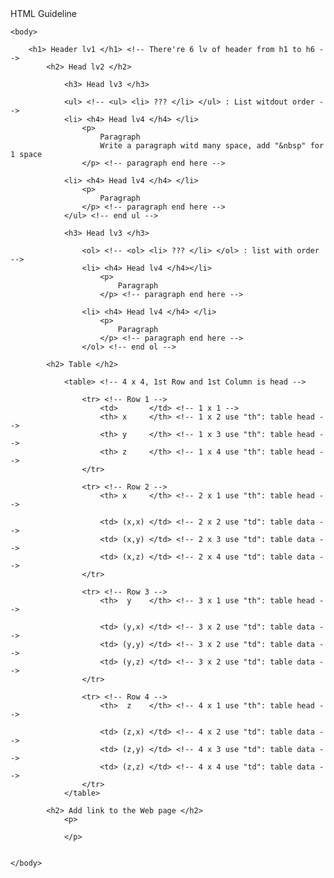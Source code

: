 <!doctype html> 

<html>
    <head> 
        <tile>
            HTML Guideline
        </tile>
    </head>

    <body>
<!-- =================================== Indent: Tab and Shift Tab =================================== --> 


        <h1> Header lv1 </h1> <!-- There're 6 lv of header from h1 to h6 -->
            <h2> Head lv2 </h2>

                <h3> Head lv3 </h3> 
<!-- =================================== Start Unorder list =================================== -->                
                <ul> <!-- <ul> <li> ??? </li> </ul> : List witdout order -->
                <li> <h4> Head lv4 </h4> </li>
                    <p> 
                        Paragraph 
                        Write a paragraph witd many space, add "&nbsp" for 1 space                           
                    </p> <!-- paragraph end here -->
                    
                <li> <h4> Head lv4 </h4> </li>
                    <p> 
                        Paragraph                           
                    </p> <!-- paragraph end here -->                    
                </ul> <!-- end ul -->
<!-- =================================== End Unorder list =================================== -->





                <h3> Head lv3 </h3>
<!-- =================================== Start Order list =================================== -->                
                    <ol> <!-- <ol> <li> ??? </li> </ol> : list with order -->
                    <li> <h4> Head lv4 </h4></li>
                        <p> 
                            Paragraph                            
                        </p> <!-- paragraph end here -->

                    <li> <h4> Head lv4 </h4> </li>
                        <p> 
                            Paragraph                            
                        </p> <!-- paragraph end here -->
                    </ol> <!-- end ol -->
<!-- =================================== End Order list =================================== -->     






            <h2> Table </h2>
<!-- =================================== Creating Table  ===================================  -->
                <table> <!-- 4 x 4, 1st Row and 1st Column is head -->

                    <tr> <!-- Row 1 -->
                        <td>       </td> <!-- 1 x 1 -->
                        <th> x     </th> <!-- 1 x 2 use "th": table head -->
                        <th> y     </th> <!-- 1 x 3 use "th": table head -->
                        <th> z     </th> <!-- 1 x 4 use "th": table head -->
                    </tr> 
                    
                    <tr> <!-- Row 2 -->
                        <th> x     </th> <!-- 2 x 1 use "th": table head -->

                        <td> (x,x) </td> <!-- 2 x 2 use "td": table data -->
                        <td> (x,y) </td> <!-- 2 x 3 use "td": table data -->
                        <td> (x,z) </td> <!-- 2 x 4 use "td": table data -->
                    </tr> 

                    <tr> <!-- Row 3 -->
                        <th>  y    </th> <!-- 3 x 1 use "th": table head -->

                        <td> (y,x) </td> <!-- 3 x 2 use "td": table data -->
                        <td> (y,y) </td> <!-- 3 x 2 use "td": table data -->
                        <td> (y,z) </td> <!-- 3 x 2 use "td": table data -->
                    </tr> 

                    <tr> <!-- Row 4 -->
                        <th>  z    </th> <!-- 4 x 1 use "th": table head -->

                        <td> (z,x) </td> <!-- 4 x 2 use "td": table data -->
                        <td> (z,y) </td> <!-- 4 x 3 use "td": table data -->
                        <td> (z,z) </td> <!-- 4 x 4 use "td": table data -->
                    </tr>
                </table> 
<!-- =================================== End Table  ===================================  -->




<!-- =================================== Add link to the Web page  ===================================  -->                                                                                    
            <h2> Add link to the Web page </h2>
                <p>
                    
                </p>        

                
    </body>

</html>